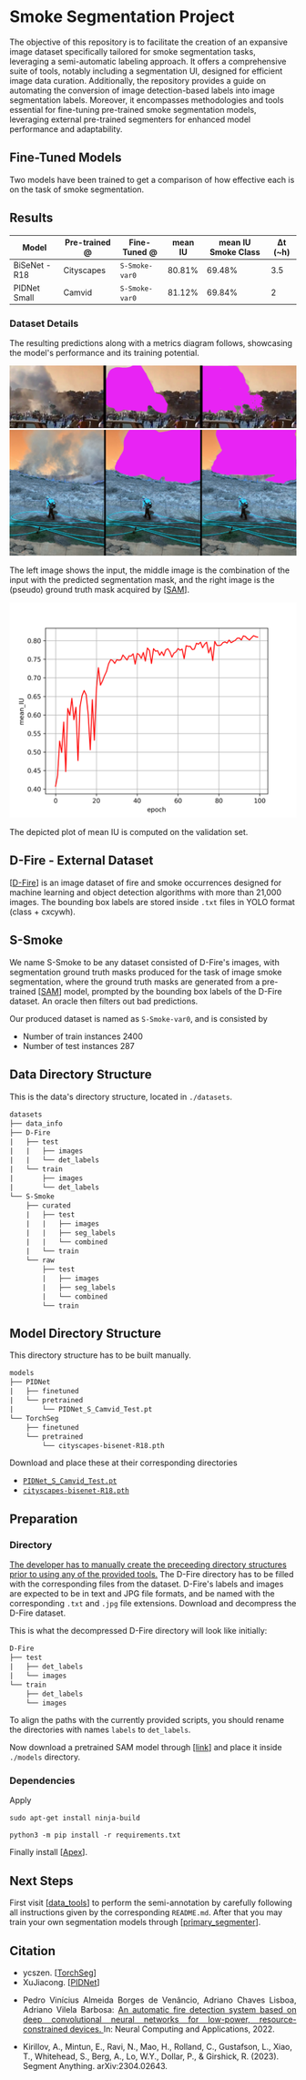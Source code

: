 # Smoke Segmentation Project

The objective of this repository is to facilitate the creation of an expansive image dataset specifically tailored for smoke segmentation tasks, leveraging a semi-automatic labeling approach. It offers a comprehensive suite of tools, notably including a segmentation UI, designed for efficient image data curation. Additionally, the repository provides a guide on automating the conversion of image detection-based labels into image segmentation labels. Moreover, it encompasses methodologies and tools essential for fine-tuning pre-trained smoke segmentation models, leveraging external pre-trained segmenters for enhanced model performance and adaptability.

## Fine-Tuned Models

Two models have been trained to get a comparison of how effective each is on the task of smoke segmentation.

## Results

| Model         | Pre-trained @ | Fine-Tuned @  | mean IU | mean IU Smoke Class | Δt (~h) |
|---------------|-------------|--------------|---------|---------------|---------|
| BiSeNet - R18 | Cityscapes  | `S-Smoke-var0` | 80.81%  | 69.48%        | 3.5     |
| PIDNet Small  | Camvid      | `S-Smoke-var0` | 81.12%  | 69.84%        | 2       |

### Dataset Details

The resulting predictions along with a metrics diagram follows, showcasing the model's performance and its training potential.

![](./fig0.png)
![](./fig1.png)

The left image shows the input, the middle image is the combination of the input with the predicted segmentation mask, and the right image is the (pseudo) ground truth mask acquired by [[SAM](https://segment-anything.com/)].

![](./fig2.png)

The depicted plot of mean IU is computed on the validation set.

## D-Fire - External Dataset

[[D-Fire](https://github.com/gaiasd/DFireDataset)] is an image dataset of fire and smoke occurrences designed for machine learning and object detection algorithms with more than 21,000 images. The bounding box labels are stored inside `.txt` files in YOLO format (class + cxcywh).

## S-Smoke

We name S-Smoke to be any dataset consisted of D-Fire's images, with segmentation ground truth masks produced for the task of image smoke segmentation, where the ground truth masks are generated from a pre-trained [[SAM](https://segment-anything.com/)] model, prompted by the bounding box labels of the D-Fire dataset. An oracle then filters out bad predictions.

Our produced dataset is named as `S-Smoke-var0`, and is consisted by
- Number of train instances 2400
- Number of test instances 287

## Data Directory Structure

This is the data's directory structure, located in `./datasets`.
```
datasets
├── data_info
├── D-Fire
|   ├── test
|   |   ├── images
|   |   └── det_labels
|   └── train
|       ├── images
|       └── det_labels
└── S-Smoke
    ├── curated
    |   ├── test
    |   |   ├── images
    |   |   ├── seg_labels
    |   |   └── combined
    |   └── train
    └── raw
        ├── test
        |   ├── images
        |   ├── seg_labels
        |   └── combined
        └── train
```

## Model Directory Structure

This directory structure has to be built manually.
```
models
├── PIDNet
|   ├── finetuned
|   └── pretrained
|       └── PIDNet_S_Camvid_Test.pt
└── TorchSeg
    ├── finetuned
    └── pretrained
        └── cityscapes-bisenet-R18.pth
```

Download and place these at their corresponding directories

- [`PIDNet_S_Camvid_Test.pt`](https://drive.google.com/file/d/1h3IaUpssCnTWHiPEUkv-VgFmj86FkY3J/view?usp=sharing)
- [`cityscapes-bisenet-R18.pth`](https://drive.google.com/file/d/1hFF-J9qoXlbVRRUr29aWeQpL4Lwn45mU/view)

## Preparation

### Directory

<u>The developer has to manually create the preceeding directory structures prior to using any of the provided tools.</u> The D-Fire directory has to be filled with the corresponding files from the dataset. D-Fire's labels and images are expected to be in text and JPG file formats, and be named with the corresponding `.txt` and `.jpg` file extensions. Download and decompress the D-Fire dataset.

This is what the decompressed D-Fire directory will look like initially:
```
D-Fire
├── test
|   ├── det_labels
|   └── images
└── train
    ├── det_labels
    └── images
```
To align the paths with the currently provided scripts, you should rename the directories with names `labels` to `det_labels`.

Now download a pretrained SAM model through [[link](https://dl.fbaipublicfiles.com/segment_anything/sam_vit_l_0b3195.pth)] and place it inside `./models` directory.

### Dependencies

Apply
```
sudo apt-get install ninja-build
```
```
python3 -m pip install -r requirements.txt
```
Finally install [[Apex](https://github.com/nvidia/apex#installation)].

## Next Steps

First visit [[data_tools](https://github.com/fl0wxr/SmokeSegmenter/tree/master/data_tools)] to perform the semi-annotation by carefully following all instructions given by the corresponding `README.md`. After that you may train your own segmentation models through [[primary_segmenter](https://github.com/fl0wxr/SmokeSegmenter/tree/master/primary_segmenter)].

## Citation

- ycszen. [[TorchSeg](https://github.com/ycszen/TorchSeg)]
- XuJiacong. [[PIDNet](https://github.com/XuJiacong/PIDNet)]
- <p align="justify">Pedro Vinícius Almeida Borges de Venâncio, Adriano Chaves Lisboa, Adriano Vilela Barbosa: <a href="https://link.springer.com/article/10.1007/s00521-022-07467-z"> An automatic fire detection system based on deep convolutional neural networks for low-power, resource-constrained devices. </a> In: Neural Computing and Applications, 2022.</p>
- Kirillov, A., Mintun, E., Ravi, N., Mao, H., Rolland, C., Gustafson, L., Xiao, T., Whitehead, S., Berg, A., Lo, W.Y., Dollar, P., & Girshick, R. (2023). Segment Anything. arXiv:2304.02643.
